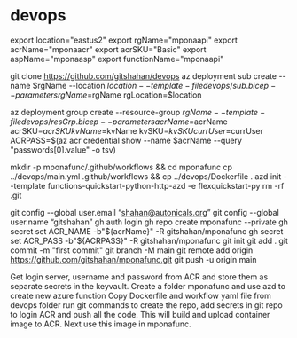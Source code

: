 # devops
export location="eastus2"
export rgName="mponaapi"
export acrName="mponaacr"
export acrSKU="Basic"
export aspName="mponaasp"
export functionName="mponaapi"

git clone https://github.com/gitshahan/devops
az deployment sub create --name $rgName --location $location --template-file devops/sub.bicep --parameters rgName=$rgName rgLocation=$location

az deployment group create --resource-group $rgName --template-file devops/resGrp.bicep --parameters acrName=$acrName acrSKU=$acrSKU kvName=$kvName kvSKU=$kvSKU currUser=$currUser
ACRPASS=$(az acr credential show --name $acrName --query "passwords[0].value" -o tsv)

mkdir -p mponafunc/.github/workflows && cd mponafunc
cp ../devops/main.yml .github/workflows && cp ../devops/Dockerfile .
azd init --template functions-quickstart-python-http-azd -e flexquickstart-py
rm -rf .git

git config --global user.email “shahan@autonicals.org”
git config --global user.name “gitshahan”
gh auth login
gh repo create mponafunc --private
gh secret set ACR_NAME -b"${acrName}" -R gitshahan/mponafunc
gh secret set ACR_PASS -b"${ACRPASS}" -R gitshahan/mponafunc
git init
git add .
git commit -m "first commit"
git branch -M main
git remote add origin https://github.com/gitshahan/mponafunc.git
git push -u origin main

Get login server, username and password from ACR and store them as separate secrets in the keyvault.
Create a folder mponafunc and use azd to create new azure function
Copy Dockerfile and workflow yaml file from devops folder
run git commands to create the repo, add secrets in git repo to login ACR and push all the code.
This will build and upload container image to ACR.
Next use this image in mponafunc.
